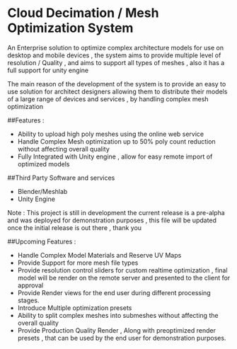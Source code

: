 # Cloud Decimation / Mesh Optimization System

An Enterprise solution to optimize complex architecture models for use on desktop and mobile devices , the system aims to provide multiple level of resolution / Quality , and aims to support all types of meshes , also it has a full support for unity engine

The main reason of the development of the system is to provide an easy to use solution for architect designers allowing them to distribute their models of a large range of devices and services , by handling complex mesh optimization 

##Features :
- Ability to upload high poly meshes using the online web service
- Handle Complex Mesh optimization up to 50% poly count reduction without affecting overall quality
- Fully Integrated with Unity engine , allow for easy remote import of optimized models

##Third Party Software and services
- Blender/Meshlab
- Unity Engine

Note : This project is still in development the current release is a pre-alpha and was deployed for demonstration purposes , this file will be updated once the initial release is out there , thank you

##Upcoming Features :
- Handle Complex Model Materials and Reserve UV Maps
- Provide Support for more mesh file types
- Provide resolution control sliders for custom realtime optimization , final model will be render on the remote server and presented to the client for approval
- Provide Render views for the end user during different processing stages.
- Introduce Multiple optimization presets
- Ability to split complex meshes into submeshes without affecting the overall quality
- Provide Production Quality Render  , Along with preoptimized render presets , that can be used by the end user for demonstration purposes.
